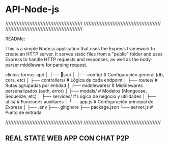 # API-Node-js

////////////////////////////////////////////////
////////////////////////////////////////////////
////////////////////////////////////////////////


READMe:  

This is a simple Node.js application that uses the Express framework to create an HTTP server. It serves static files from a "public" folder and uses Express to handle HTTP requests and responses, as well as the body-parser middleware for parsing request.


clinica-turnos-api/
│
├── 📁src/
│   ├── config/           # Configuración general (db, cors, etc)
│   ├── controllers/      # Lógica de cada endpoint
│   ├── routes/           # Rutas agrupadas por entidad
│   ├── middlewares/      # Middlewares personalizados (auth, error)
│   ├── models/           # Modelos (Mongoose, Sequelize, etc)
│   ├── services/         # Lógica de negocio y utilidades
│   ├── utils/            # Funciones auxiliares
│   └── app.js            # Configuración principal de Express
│
├── .env
├── .gitignore
├── package.json
└── server.js             # Punto de entrada




////////////////////////////////////////////////
////////////////////////////////////////////////

## REAL STATE WEB APP CON CHAT P2P
